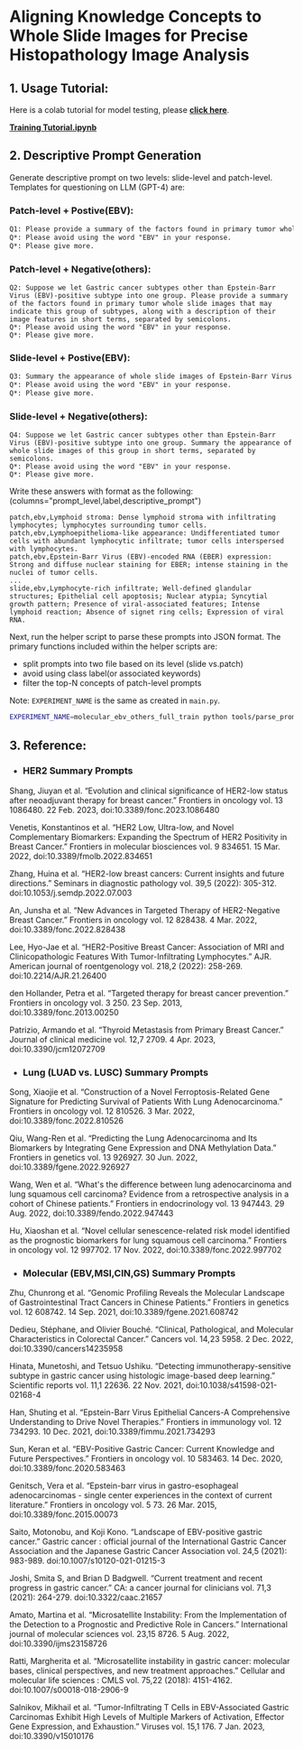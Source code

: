 # Aligning Knowledge Concepts to Whole Slide Images for Precise Histopathology Image Analysis

## 1. Usage Tutorial:

Here is a colab tutorial for model testing, please **[click here](https://colab.research.google.com/drive/1HEStFLSfR1DHx5s_valMEZpyT6D__2hl?usp=sharing)**.

**[Training Tutorial.ipynb](https://github.com/HKU-MedAI/ConcepPath/blob/main/Tutorial.ipynb)**

## 2. Descriptive Prompt Generation

Generate descriptive prompt on two levels: slide-level and patch-level. Templates for questioning on LLM (GPT-4) are:

### Patch-level + Postive(EBV):

```txt
Q1: Please provide a summary of the factors found in primary tumor whole slide images that may indicate Epstein-Barr Virus (EBV)-positive subtype of Gastric cancer, along with a description of their image features in short terms, separated by semicolons. Please avoid using subtype names in your response.
Q*: Please avoid using the word "EBV" in your response.
Q*: Please give more.
```
### Patch-level + Negative(others):

```
Q2: Suppose we let Gastric cancer subtypes other than Epstein-Barr Virus (EBV)-positive subtype into one group. Please provide a summary of the factors found in primary tumor whole slide images that may indicate this group of subtypes, along with a description of their image features in short terms, separated by semicolons.
Q*: Please avoid using the word "EBV" in your response.
Q*: Please give more.
```
### Slide-level + Postive(EBV):

```txt
Q3: Summary the appearance of whole slide images of Epstein-Barr Virus (EBV)-positive subtype of Gastric cancer in short terms, separated by semicolons.
Q*: Please avoid using the word "EBV" in your response.
Q*: Please give more.
```
### Slide-level + Negative(others):

```
Q4: Suppose we let Gastric cancer subtypes other than Epstein-Barr Virus (EBV)-positive subtype into one group. Summary the appearance of whole slide images of this group in short terms, separated by semicolons. 
Q*: Please avoid using the word "EBV" in your response.
Q*: Please give more.
```

Write these answers with format as the following: (columns="prompt_level,label,descriptive_prompt")
```csv
patch,ebv,Lymphoid stroma: Dense lymphoid stroma with infiltrating lymphocytes; lymphocytes surrounding tumor cells.
patch,ebv,Lymphoepithelioma-like appearance: Undifferentiated tumor cells with abundant lymphocytic infiltrate; tumor cells interspersed with lymphocytes.
patch,ebv,Epstein-Barr Virus (EBV)-encoded RNA (EBER) expression: Strong and diffuse nuclear staining for EBER; intense staining in the nuclei of tumor cells.
...
slide,ebv,Lymphocyte-rich infiltrate; Well-defined glandular structures; Epithelial cell apoptosis; Nuclear atypia; Syncytial growth pattern; Presence of viral-associated features; Intense lymphoid reaction; Absence of signet ring cells; Expression of viral RNA.
```
Next, run the helper script to parse these prompts into JSON format. The primary functions included within the helper scripts are:
 - split prompts into two file based on its level (slide vs.patch)
 - avoid using class label(or associated keywords) 
 - filter the top-N concepts of patch-level prompts

Note: `EXPERIMENT_NAME` is the same as created in `main.py`.
```bash
EXPERIMENT_NAME=molecular_ebv_others_full_train python tools/parse_prompt.py
```

## 3. Reference:

 - ### HER2 Summary Prompts

Shang, Jiuyan et al. “Evolution and clinical significance of HER2-low status after neoadjuvant therapy for breast cancer.” Frontiers in oncology vol. 13 1086480. 22 Feb. 2023, doi:10.3389/fonc.2023.1086480

Venetis, Konstantinos et al. “HER2 Low, Ultra-low, and Novel Complementary Biomarkers: Expanding the Spectrum of HER2 Positivity in Breast Cancer.” Frontiers in molecular biosciences vol. 9 834651. 15 Mar. 2022, doi:10.3389/fmolb.2022.834651

Zhang, Huina et al. “HER2-low breast cancers: Current insights and future directions.” Seminars in diagnostic pathology vol. 39,5 (2022): 305-312. doi:10.1053/j.semdp.2022.07.003

An, Junsha et al. “New Advances in Targeted Therapy of HER2-Negative Breast Cancer.” Frontiers in oncology vol. 12 828438. 4 Mar. 2022, doi:10.3389/fonc.2022.828438

Lee, Hyo-Jae et al. “HER2-Positive Breast Cancer: Association of MRI and Clinicopathologic Features With Tumor-Infiltrating Lymphocytes.” AJR. American journal of roentgenology vol. 218,2 (2022): 258-269. doi:10.2214/AJR.21.26400

den Hollander, Petra et al. “Targeted therapy for breast cancer prevention.” Frontiers in oncology vol. 3 250. 23 Sep. 2013, doi:10.3389/fonc.2013.00250

Patrizio, Armando et al. “Thyroid Metastasis from Primary Breast Cancer.” Journal of clinical medicine vol. 12,7 2709. 4 Apr. 2023, doi:10.3390/jcm12072709


 - ### Lung (LUAD vs. LUSC) Summary Prompts

Song, Xiaojie et al. “Construction of a Novel Ferroptosis-Related Gene Signature for Predicting Survival of Patients With Lung Adenocarcinoma.” Frontiers in oncology vol. 12 810526. 3 Mar. 2022, doi:10.3389/fonc.2022.810526

Qiu, Wang-Ren et al. “Predicting the Lung Adenocarcinoma and Its Biomarkers by Integrating Gene Expression and DNA Methylation Data.” Frontiers in genetics vol. 13 926927. 30 Jun. 2022, doi:10.3389/fgene.2022.926927

Wang, Wen et al. “What's the difference between lung adenocarcinoma and lung squamous cell carcinoma? Evidence from a retrospective analysis in a cohort of Chinese patients.” Frontiers in endocrinology vol. 13 947443. 29 Aug. 2022, doi:10.3389/fendo.2022.947443

Hu, Xiaoshan et al. “Novel cellular senescence-related risk model identified as the prognostic biomarkers for lung squamous cell carcinoma.” Frontiers in oncology vol. 12 997702. 17 Nov. 2022, doi:10.3389/fonc.2022.997702


 - ### Molecular (EBV,MSI,CIN,GS) Summary Prompts

Zhu, Chunrong et al. “Genomic Profiling Reveals the Molecular Landscape of Gastrointestinal Tract Cancers in Chinese Patients.” Frontiers in genetics vol. 12 608742. 14 Sep. 2021, doi:10.3389/fgene.2021.608742

Dedieu, Stéphane, and Olivier Bouché. “Clinical, Pathological, and Molecular Characteristics in Colorectal Cancer.” Cancers vol. 14,23 5958. 2 Dec. 2022, doi:10.3390/cancers14235958

Hinata, Munetoshi, and Tetsuo Ushiku. “Detecting immunotherapy-sensitive subtype in gastric cancer using histologic image-based deep learning.” Scientific reports vol. 11,1 22636. 22 Nov. 2021, doi:10.1038/s41598-021-02168-4

Han, Shuting et al. “Epstein-Barr Virus Epithelial Cancers-A Comprehensive Understanding to Drive Novel Therapies.” Frontiers in immunology vol. 12 734293. 10 Dec. 2021, doi:10.3389/fimmu.2021.734293

Sun, Keran et al. “EBV-Positive Gastric Cancer: Current Knowledge and Future Perspectives.” Frontiers in oncology vol. 10 583463. 14 Dec. 2020, doi:10.3389/fonc.2020.583463

Genitsch, Vera et al. “Epstein-barr virus in gastro-esophageal adenocarcinomas - single center experiences in the context of current literature.” Frontiers in oncology vol. 5 73. 26 Mar. 2015, doi:10.3389/fonc.2015.00073

Saito, Motonobu, and Koji Kono. “Landscape of EBV-positive gastric cancer.” Gastric cancer : official journal of the International Gastric Cancer Association and the Japanese Gastric Cancer Association vol. 24,5 (2021): 983-989. doi:10.1007/s10120-021-01215-3

Joshi, Smita S, and Brian D Badgwell. “Current treatment and recent progress in gastric cancer.” CA: a cancer journal for clinicians vol. 71,3 (2021): 264-279. doi:10.3322/caac.21657

Amato, Martina et al. “Microsatellite Instability: From the Implementation of the Detection to a Prognostic and Predictive Role in Cancers.” International journal of molecular sciences vol. 23,15 8726. 5 Aug. 2022, doi:10.3390/ijms23158726

Ratti, Margherita et al. “Microsatellite instability in gastric cancer: molecular bases, clinical perspectives, and new treatment approaches.” Cellular and molecular life sciences : CMLS vol. 75,22 (2018): 4151-4162. doi:10.1007/s00018-018-2906-9

Salnikov, Mikhail et al. “Tumor-Infiltrating T Cells in EBV-Associated Gastric Carcinomas Exhibit High Levels of Multiple Markers of Activation, Effector Gene Expression, and Exhaustion.” Viruses vol. 15,1 176. 7 Jan. 2023, doi:10.3390/v15010176

